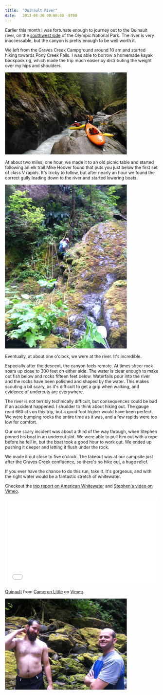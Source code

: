 ```yaml
---
title:  "Quinault River"
date:   2013-08-30 00:00:00 -0700
---
```


Earlier this month I was fortunate enough to journey out to the Quinault river,
on the [southwest
side](https://www.google.com/maps/preview#!q=Graves+Creek+Campground&data=!1m4!1m3!1d12674!2d-123.5797121!3d47.5723791!2m1!1e3!4m10!1m9!4m8!1m3!1d811145!2d-123.5807115!3d47.5706261!3m2!1i1029!2i904!4f13.1&fid=7)
of the Olympic National Park. The river is very inaccessable, but the canyon is
pretty enough to be well worth it.

We left from the Graves Creek Campground around 10 am and started hiking
towards Pony Creek Falls. I was able to borrow a homemade kayak backpack rig,
which made the trip much easier by distributing the weight over my hips and
shoulders.

<img src="quinault-1.jpeg" alt="Obligatory trailhead
shot" style="max-width: 400px;">

At about two miles, one hour, we made it to an old picnic table and started
following an elk trail Mike Hoover found that puts you just below the first set
of class V rapids. It's tricky to follow, but after nearly an hour we found the
correct gully leading down to the river and started lowering boats.

<img src="IMG_0020.jpg" alt="Tom finishing the last rappel" style="max-width: 400px;">

Eventually, at about one o'clock, we were at the river. It's incredible.

Especially after the descent, the canyon feels remote. At times sheer rock
soars up close to 300 feet on either side. The water is clear enough to make
out fish below and rocks fifteen feet below. Waterfalls pour into the river and
the rocks have been polished and shaped by the water. This makes scouting a bit
scary, as it's difficult to get a grip when walking, and evidence of undercuts
are everywhere.

The river is not terribly technically difficult, but consequences could be bad
if an accident happened. I shudder to think about hiking out. The gauge read
660 cfs on this trip, but a good foot higher would have been perfect. We were
bumping rocks the entire time as it was, and a few rapids were too low for
comfort.

Our one scary incident was about a third of the way through, when Stephen
pinned his boat in an undercut slot. We were able to pull him out with a rope
before he fell in, but the boat took a good hour to work out. We ended up
pushing it deeper and letting it flush under the rock.

We made it out close to five o'clock. The takeout was at our campsite just
after the Graves Creek confluence, so there's no hike out, a huge relief.

If you ever have the chance to do this run, take it. It's gorgeous, and with
the right water would be a fantastic stretch of whitewater.

Checkout the [trip report on American
Whitewater](http://www.americanwhitewater.org/content/Report/detail/id/885045/)
and [Stephen's video on Vimeo](https://vimeo.com/72695828).

<iframe src="//player.vimeo.com/video/72834549" width="500" height="281"
frameborder="0" webkitallowfullscreen mozallowfullscreen
allowfullscreen></iframe> <p><a href="http://vimeo.com/72834549">Quinault</a>
from <a href="http://vimeo.com/apexskier">Cameron Little</a> on <a
href="https://vimeo.com">Vimeo</a>.</p>

<img src="IMG_0022.JPG" alt="" style="max-width: 400px;">
